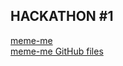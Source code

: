 ## HACKATHON #1 <br>
[meme-me](https://idmiller2020.github.io/meme-me/) <br>
[meme-me GitHub files](https://github.com/IDMiller2020/meme-me)